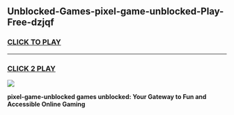 
## Unblocked-Games-pixel-game-unblocked-Play-Free-dzjqf
<h3>
<a href="https://premium76.site?title=pixel-game-unblocked&ref=20A">CLICK TO PLAY</a></h3>
<hr>

<h3>
<a href="https://premium76.site?title=pixel-game-unblocked&ref=20A">CLICK 2 PLAY</a>
  
</h3>

<a href="https://premium76.site?title=pixel-game-unblocked&ref=20A"><img src="https://clearcache.store/games.png"></a>


**pixel-game-unblocked games unblocked: Your Gateway to Fun and Accessible Online Gaming**
